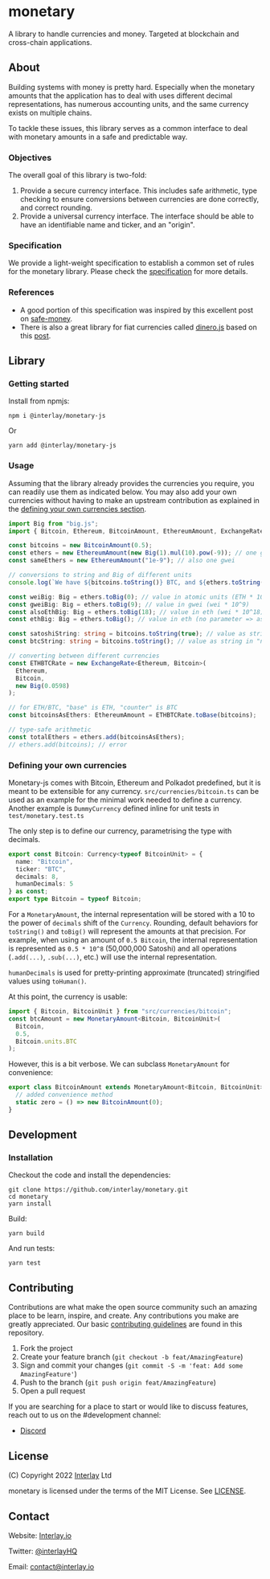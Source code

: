 # monetary

A library to handle currencies and money. Targeted at blockchain and cross-chain applications.

## About

Building systems with money is pretty hard. Especially when the monetary amounts that the application has to deal with uses different decimal representations, has numerous accounting units, and the same currency exists on multiple chains.

To tackle these issues, this library serves as a common interface to deal with monetary amounts in a safe and predictable way.

### Objectives

The overall goal of this library is two-fold:

1. Provide a secure currency interface. This includes safe arithmetic, type checking to ensure conversions between currencies are done correctly, and correct rounding.
2. Provide a universal currency interface. The interface should be able to have an identifiable name and ticker, and an "origin".

### Specification

We provide a light-weight specification to establish a common set of rules for the monetary library. Please check the [specification](docs/specification.md) for more details.

### References

- A good portion of this specification was inspired by this excellent post on [safe-money](https://ren.zone/articles/safe-money).
- There is also a great library for fiat currencies called [dinero.js](https://github.com/dinerojs/dinero.js) based on this [post](https://frontstuff.io/how-to-handle-monetary-values-in-javascript).

## Library

### Getting started

Install from npmjs:

```shell
npm i @interlay/monetary-js
```

Or

```shell
yarn add @interlay/monetary-js
```

### Usage

Assuming that the library already provides the currencies you require, you can readily use them as indicated below.
You may also add your own currencies without having to make an upstream contribution as explained in the [defining your own currencies section](#defining-your-own-currencies).

```ts
import Big from "big.js";
import { Bitcoin, Ethereum, BitcoinAmount, EthereumAmount, ExchangeRate} from "@interlay/monetary-js";

const bitcoins = new BitcoinAmount(0.5);
const ethers = new EthereumAmount(new Big(1).mul(10).pow(-9)); // one gwei
const sameEthers = new EthereumAmount("1e-9"); // also one gwei

// conversions to string and Big of different units
console.log(`We have ${bitcoins.toString()} BTC, and ${ethers.toString()} ethers.`);

const weiBig: Big = ethers.toBig(0); // value in atomic units (ETH * 10^-18 aka. wei)
const gweiBig: Big = ethers.toBig(9); // value in gwei (wei * 10^9)
const alsoEthBig: Big = ethers.toBig(18); // value in eth (wei * 10^18)
const ethBig: Big = ethers.toBig(); // value in eth (no parameter => assumes "natural" denomination)

const satoshiString: string = bitcoins.toString(true); // value as string in atomic units (satoshi)
const btcString: string = bitcoins.toString(); // value as string in "natural" units (btc)

// converting between different currencies
const ETHBTCRate = new ExchangeRate<Ethereum, Bitcoin>(
  Ethereum,
  Bitcoin,
  new Big(0.0598)
);

// for ETH/BTC, "base" is ETH, "counter" is BTC
const bitcoinsAsEthers: EthereumAmount = ETHBTCRate.toBase(bitcoins);

// type-safe arithmetic
const totalEthers = ethers.add(bitcoinsAsEthers);
// ethers.add(bitcoins); // error
```

### Defining your own currencies

Monetary-js comes with Bitcoin, Ethereum and Polkadot predefined, but it is meant to be extensible for any currency. `src/currencies/bitcoin.ts` can be used as an example for the minimal work needed to define a currency. Another example is `DummyCurrency` defined inline for unit tests in `test/monetary.test.ts`

The only step is to define our currency, parametrising the type with decimals. 

```ts
export const Bitcoin: Currency<typeof BitcoinUnit> = {
  name: "Bitcoin",
  ticker: "BTC",
  decimals: 8,
  humanDecimals: 5
} as const;
export type Bitcoin = typeof Bitcoin;
```

For a `MonetaryAmount`, the internal representation will be stored with a 10 to the power of `decimals` shift of the `Currency`. Rounding, default behaviors for `toString()` and `toBig()` will represent the amounts at that precision.
For example, when using an amount of `0.5 Bitcoin`, the internal representation is represented as `0.5 * 10^8` (50,000,000 Satoshi)
and all operations (`.add(...)`, `.sub(...)`, etc.) will use the internal representation.

`humanDecimals` is used for pretty-printing approximate (truncated) stringified values using `toHuman()`.

At this point, the currency is usable:

```ts
import { Bitcoin, BitcoinUnit } from "src/currencies/bitcoin";
const btcAmount = new MonetaryAmount<Bitcoin, BitcoinUnit>(
  Bitcoin,
  0.5,
  Bitcoin.units.BTC
);
```

However, this is a bit verbose. We can subclass `MonetaryAmount` for convenience:

```ts
export class BitcoinAmount extends MonetaryAmount<Bitcoin, BitcoinUnit> {
  // added convenience method
  static zero = () => new BitcoinAmount(0);
}
```

## Development

### Installation

Checkout the code and install the dependencies:

```shell
git clone https://github.com/interlay/monetary.git
cd monetary
yarn install
```

Build:

```shell
yarn build
```

And run tests:

```shell
yarn test
```

## Contributing

Contributions are what make the open source community such an amazing place to be learn, inspire, and create. Any contributions you make are greatly appreciated. Our basic [contributing guidelines](CONTRIBUTING.md) are found in this repository.

1. Fork the project
2. Create your feature branch (`git checkout -b feat/AmazingFeature`)
3. Sign and commit your changes (`git commit -S -m 'feat: Add some AmazingFeature'`)
4. Push to the branch (`git push origin feat/AmazingFeature`)
5. Open a pull request

If you are searching for a place to start or would like to discuss features, reach out to us on the #development channel:

- [Discord](https://discord.gg/KgCYK3MKSf)

## License

(C) Copyright 2022 [Interlay](https://www.interlay.io) Ltd

monetary is licensed under the terms of the MIT License. See [LICENSE](LICENSE).

## Contact

Website: [Interlay.io](https://www.interlay.io)

Twitter: [@interlayHQ](https://twitter.com/InterlayHQ)

Email: contact@interlay.io
